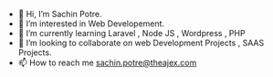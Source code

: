 - 👋 Hi, I’m Sachin Potre.
- 👀 I’m interested in Web Developement.
- 🌱 I’m currently learning Laravel , Node JS , Wordpress , PHP 
- 💞️ I’m looking to collaborate on web Development Projects , SAAS Projects.
- 📫 How to reach me sachin.potre@theajex.com

<!---
sachinpotreSP/sachinpotreSP is a ✨ special ✨ repository because its `README.md` (this file) appears on your GitHub profile.
You can click the Preview link to take a look at your changes.
--->
